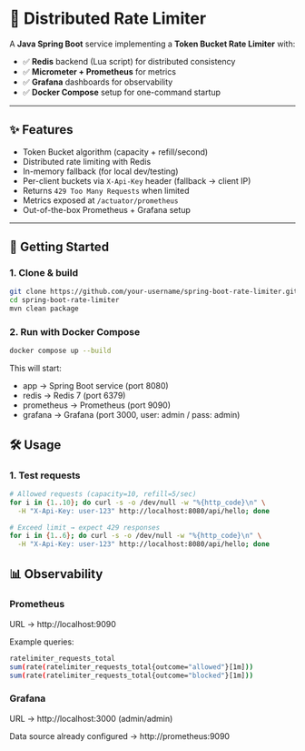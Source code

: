# 🚦 Distributed Rate Limiter

A **Java Spring Boot** service implementing a **Token Bucket Rate Limiter** with:

- ✅ **Redis** backend (Lua script) for distributed consistency  
- ✅ **Micrometer + Prometheus** for metrics  
- ✅ **Grafana** dashboards for observability  
- ✅ **Docker Compose** setup for one-command startup  

---

## ✨ Features
- Token Bucket algorithm (capacity + refill/second)
- Distributed rate limiting with Redis
- In-memory fallback (for local dev/testing)
- Per-client buckets via `X-Api-Key` header (fallback → client IP)
- Returns `429 Too Many Requests` when limited
- Metrics exposed at `/actuator/prometheus`
- Out-of-the-box Prometheus + Grafana setup

---

## 🚀 Getting Started

### 1. Clone & build
```bash
git clone https://github.com/your-username/spring-boot-rate-limiter.git
cd spring-boot-rate-limiter
mvn clean package
```

### 2. Run with Docker Compose
```bash
docker compose up --build
```
This will start:
 - app → Spring Boot service (port 8080)
 - redis → Redis 7 (port 6379)
 - prometheus → Prometheus (port 9090)
 - grafana → Grafana (port 3000, user: admin / pass: admin)

## 🛠️ Usage
### 1. Test requests
```bash
# Allowed requests (capacity=10, refill=5/sec)
for i in {1..10}; do curl -s -o /dev/null -w "%{http_code}\n" \
  -H "X-Api-Key: user-123" http://localhost:8080/api/hello; done

# Exceed limit → expect 429 responses
for i in {1..6}; do curl -s -o /dev/null -w "%{http_code}\n" \
  -H "X-Api-Key: user-123" http://localhost:8080/api/hello; done
```

## 📊 Observability
### Prometheus

URL → http://localhost:9090

Example queries:
```bash
ratelimiter_requests_total
sum(rate(ratelimiter_requests_total{outcome="allowed"}[1m]))
sum(rate(ratelimiter_requests_total{outcome="blocked"}[1m]))
```

### Grafana
URL → http://localhost:3000 (admin/admin)

Data source already configured → http://prometheus:9090





